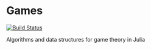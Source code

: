# Games

[![Build Status](https://travis-ci.org/QuantEcon/Games.jl.svg?branch=master)](https://travis-ci.org/QuantEcon/Games.jl)

Algorithms and data structures for game theory in Julia
